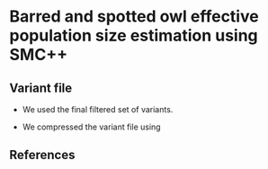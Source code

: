 # Barred and spotted owl effective population size estimation using SMC++

## Variant file

* We used the final filtered set of variants.


* We compressed the variant file using
## References
